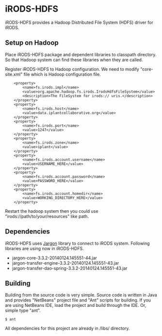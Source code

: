 iRODS-HDFS
==========

iRODS-HDFS provides a Hadoop Distributed File System (HDFS) driver for iRODS.

Setup on Hadoop
---------------

Place iRODS-HDFS package and dependent libraries to classpath directory. So that Hadoop system can find these libraries when they are called.

Register iRODS-HDFS to Hadoop configuration. We need to modify "core-site.xml" file which is Hadoop configuration file.

```
	<property>
		<name>fs.irods.impl</name>
		<value>org.apache.hadoop.fs.irods.IrodsHdfsFileSystem</value>
		<description>The FileSystem for irods:// uris.</description>
	</property>
	<property>
		<name>fs.irods.host</name>
		<value>data.iplantcollaborative.org</value>
	</property>
	<property>
		<name>fs.irods.port</name>
		<value>1247</value>
	</property>
	<property>
		<name>fs.irods.zone</name>
		<value>iplant</value>
	</property>
	<property>
		<name>fs.irods.account.username</name>
		<value>USERNAME_HERE</value>
	</property>
	<property>
		<name>fs.irods.account.password</name>
		<value>PASSWORD_HERE</value>
	</property>
	<property>
		<name>fs.irods.account.homedir</name>
		<value>WORKING_DIRECTORY_HERE</value>
	</property>
```

Restart the hadoop system then you could use "irods://path/to/your/resources" like path.

Dependencies
------------

iRODS-HDFS uses [Jargon](https://www.irods.org/index.php/Jargon) library to connect to iRODS system.
Following libraries are using now in iRODS-HDFS.
- jargon-core-3.3.2-20140124.145551-44.jar
- jargon-transfer-engine-3.3.2-20140124.145551-43.jar
- jargon-transfer-dao-spring-3.3.2-20140124.145551-43.jar


Building
--------

Building from the source code is very simple. Source code is written in Java and provides "NetBeans" project file and "Ant" scripts for building. If you are using NetBeans IDE, load the project and build through the IDE. Or, simple type "ant".

```
$ ant
```

All dependencies for this project are already in /libs/ directory.


